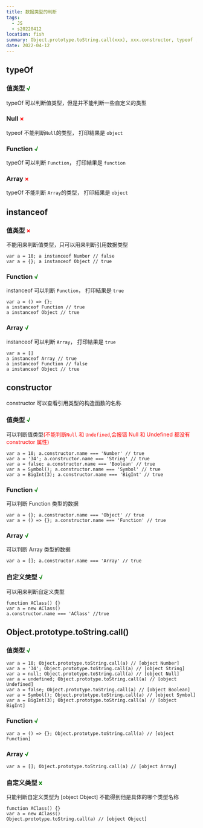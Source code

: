 ```yaml
---
title: 数据类型的判断
tags:
  - JS
  - s20220412
location: fish
summary: Object.prototype.toString.call(xxx), xxx.constructor, typeof , instanceOf
date: 2022-04-12
---
```


## typeOf

### 值类型 <font color="green">√</font>

typeOf 可以判断值类型，但是并不能判断一些自定义的类型

### Null <font color="red">×</font>

typeof 不能判断`Null`的类型， 打印結果是 `object`

### Function <font color="green">√</font>

typeOf 可以判断 `Function`， 打印結果是 `function`

### Array <font color="red">×</font>

typeOf 不能判断 `Array`的类型， 打印結果是 `object`

## instanceof

### 值类型 <font color="red">×</font>

不能用来判断值类型，只可以用来判断引用数据类型

```
var a = 10; a instanceof Number // false
var a = {}; a instanceof Object // true
```

### Function <font color="green">√</font>

instanceof 可以判断 `Function`， 打印結果是 `true`

```
var a = () => {};
a instanceof Function // true
a instanceof Object // true
```

### Array <font color="green">√</font>

instanceof 可以判断 `Array`， 打印結果是 `true`

```
var a = []
a instanceof Array // true
a instanceof Function // false
a instanceof Object // true
```

## constructor

constructor 可以查看引用类型的构造函数的名称

### 值类型 <font color="green">√</font>

可以判断值类型<font color="red">(不能判断`Null` 和 `Undefined`,会报错 Null 和 Undefined 都没有 constructor 属性)</font>

```
var a = 10; a.constructor.name === 'Number' // true
var a = '34'; a.constructor.name === 'String' // true
var a = false; a.constructor.name === 'Boolean' // true
var a = Symbol(); a.constructor.name === 'Symbol' // true
var a = BigInt(3); a.constructor.name === 'BigInt' // true
```

### Function <font color="green">√</font>

可以判断 Function 类型的数据

```
var a = {}; a.constructor.name === 'Object' // true
var a = () => {}; a.constructor.name === 'Function' // true
```

### Array <font color="green">√</font>

可以判断 Array 类型的数据

```
var a = []; a.constructor.name === 'Array' // true
```

### 自定义类型 <font color="green">√</font>

可以用来判断自定义类型

```
function AClass() {}
var a = new AClass()
a.constructor.name === 'AClass' //true
```

## Object.prototype.toString.call()

### 值类型 <font color="green">√</font>

```
var a = 10; Object.prototype.toString.call(a) // [object Number]
var a = '34'; Object.prototype.toString.call(a) // [object String]
var a = null; Object.prototype.toString.call(a) // [object Null]
var a = undefined; Object.prototype.toString.call(a) // [object Undefined]
var a = false; Object.prototype.toString.call(a) // [object Boolean]
var a = Symbol(); Object.prototype.toString.call(a) // [object Symbol]
var a = BigInt(3); Object.prototype.toString.call(a) // [object BigInt]
```

### Function <font color="green">√</font>

```
var a = () => {}; Object.prototype.toString.call(a) // [object Function]
```

### Array <font color="green">√</font>

```
var a = []; Object.prototype.toString.call(a) // [object Array]
```

### 自定义类型 <font color="green">x</font>

只能判断自定义类型为 [object Object] 不能得到他是具体的哪个类型名称

```
function AClass() {}
var a = new AClass()
Object.prototype.toString.call(a) // [object Object]
```
